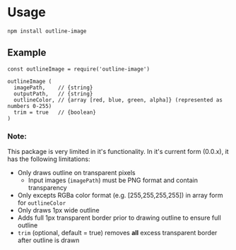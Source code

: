 # Usage

`npm install outline-image`

## Example
```
const outlineImage = require('outline-image')

outlineImage (
  imagePath,    // {string}
  outputPath,   // {string}
  outlineColor, // {array [red, blue, green, alpha]} (represented as numbers 0-255)
  trim = true   // {boolean}
)
```

### Note:
This package is very limited in it's functionality. In it's current form (0.0.x), it has the following limitations:

- Only draws outline on transparent pixels
  - Input images (`imagePath`) must be PNG format and contain transparency
- Only excepts RGBa color format (e.g. [255,255,255,255]) in array form for `outlineColor`
- Only draws 1px wide outline
- Adds full 1px transparent border prior to drawing outline to ensure full outline
- `trim` (optional, default = true) removes **all** excess transparent border after outline is drawn




